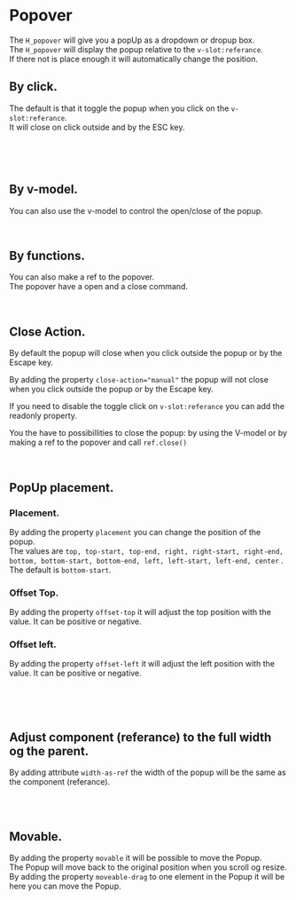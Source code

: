 # Popover

<style>
  .popUpBox {
    display:flex;
    border-radius: 4px;
    padding: 29px;
    background-color: var(--col-warn); 
    
  }
</style>

The `H_popover` will give you a popUp as a dropdown or dropup box.<br>
The `H_popover` will display the popup relative to the `v-slot:referance`.<br>
If there not is place enough it will automatically change the position.<br>

## By click.

The default is that it toggle the popup when you click on the `v-slot:referance`.<br>
It will close on click outside and by the ESC key.

<br>

<hhl-live-editor title="" htmlCode='
    <template>
     <div h-display="flex" h-align-items="center" h-gap="1rem">
          <H_popover>
            <template v-slot:referance>
                <H_btn>Toggle</H_btn>
            </template>
            <div class="popUpBox">Hello</div>
          </H_popover>
     </div> 
    </template>
'>
</hhl-live-editor>

<br/>

## By v-model.

You can also use the v-model to control the open/close of the popup.

<hhl-live-editor title="" htmlCode='
    <template>
     <div h-display="flex" h-align-items="center" h-gap="1rem">
        <H_popover v-model="open" offset-top="10px">
          <div class="popUpBox">Hello</div>
        </H_popover>
        <H_switch v-model="open" label="open"> </H_switch>
      </div>
    </template>
    <script>
    const open = ref(false)
    return {open}
    </script>
'>
</hhl-live-editor>

<br/>

## By functions.

You can also make a ref to the popover.<br>
The popover have a open and a close command.

<hhl-live-editor title="" htmlCode='
    <template>
     <div h-display="flex" h-align-items="center" h-gap="1rem">
        <H_popover ref="pop" close-action="manual">
            <template v-slot:referance>
                <div  h-border="1px solid red" h-padding-block="0.25rem">referance</div>
            </template>
          <div class="popUpBox">Hello</div>
        </H_popover>
    <H_btn @click="open">open</H_btn>
    <H_btn @click="close">close</H_btn>
      </div>
    </template>
    <script>
    const pop = ref();
    function open() {
    pop.value.open();
    }
    function close() {
    pop.value.close();
    }
    return {open,close,pop}
    </script>
'>
</hhl-live-editor>

<br/>

## Close Action.

By default the popup will close when you click outside the popup or by the Escape key.<br>

By adding the property `close-action="manual"` the popup will not close when you click outside the popup or by the Escape key.<br>

If you need to disable the toggle click on `v-slot:referance` you can add the readonly property.<br>

You the have to possibillities to close the popup: by using the V-model or by making a ref to the popover and call `ref.close()`

<hhl-live-editor title="" htmlCode='
    <template>
       <div h-display="flex" h-align-items="center" h-gap="1rem">
        <H_popover close-action="manual">
          <template v-slot:referance>
              <H_btn>close-action="manual"</H_btn>
          </template>
          <div class="popUpBox">Hello</div>
        </H_popover>
        <H_popover v-model="open" close-action="manual" readonly>
          <template v-slot:referance>
              <H_btn>close-action="manual" & readonly</H_btn>
          </template>
          <div class="popUpBox">Hello</div>
        </H_popover>
        <H_switch v-model="open" label="open">
      </div>
    </template>
    <script>
    const open = ref(false)
    return {open}
    </script>
'>
</hhl-live-editor>

<br/>

## PopUp placement.

### Placement.

By adding the property `placement` you can change the position of the popup.<br>
The values are `top, top-start, top-end, right, right-start, right-end, bottom, bottom-start, bottom-end, left, left-start, left-end, center` .<br>
The default is `bottom-start`.<br>

### Offset Top.

By adding the property `offset-top` it will adjust the top position with the value. It can be positive or negative.<br>

### Offset left.

By adding the property `offset-left` it will adjust the left position with the value. It can be positive or negative.<br>
<br>
<br>
<hhl-live-editor title="" htmlCode='
    <template>
      <div h-display="flex" h-align-items="center" h-gap="1rem">
        <H_popover :placement="placement" 
                :offset-top="offsetTop"
                :offset-left="offsetLeft">      
            <template v-slot:referance>
              <H_btn>Open</H_btn>
            </template>
          <div class="popUpBox" >Hello</div>
        </H_popover>
         <H_select :list="selectData" v-model="placement" label="Placement" h-width="fit-content"></H_select>
         <H_input  v-model="offsetTop" label="offset-top" h-width="fit-content"></H_input>
         <H_input  v-model="offsetLeft" label="offset-left" h-width="fit-content"></H_input>
    </div>
    </template>
    <script>
      const placement = ref("bottom-start");
      const offsetTop = ref("0px");
      const offsetLeft = ref("0px");
      const selectData = ["top"
        , "top-start"
        , "top-end"
        , "right"
        , "right-start"
        , "right-end"
        , "bottom"
        , "bottom-start"
        , "bottom-end"
        , "left"
        , "left-start"
        , "left-end"];
      return { selectData, offsetTop,offsetLeft,placement }
    </script>
'>
</hhl-live-editor>

<br/>

## Adjust component (referance) to the full width og the parent.

By adding attribute `width-as-ref` the width of the popup will be the same as the component (referance).<br>

<hhl-live-editor title="" htmlCode='
    <template>
       <div h-display="flex" h-align-items="center" h-gap="1rem">
        <H_popover width-as-ref>
          <template v-slot:referance>
              <H_btn>width-as-ref .......</H_btn>
          </template>
          <div class="popUpBox">
          <div>Hello</div>
          </div>
        </H_popover>         
      </div>
    </template>
    <script>
      const popup = ref(false);
      return { popup }
    </script>
'>
</hhl-live-editor>

<br/>

<br/>

## Movable.

By adding the property `movable` it will be possible to move the Popup.<br/>
The Popup will move back to the original position when you scroll og resize.<br/>
By adding the property `moveable-drag` to one element in the Popup it will be here you can move the Popup.<br/>

<hhl-live-editor title="" htmlCode='
    <template>
       <div h-display="flex" h-align-items="center" h-gap="1rem">
        <H_popover movable>
          <template v-slot:referance>
              <H_btn>Drag by element</H_btn>
          </template>
          <div  h-display="flex" h-flex-direction="column" h-bgcolor="var(--bgcol-2)">
          <div moveable-drag h-bgcolor="var(--col-pri)" h-color="white" h-padding-block="0.25rem" h-text-align="center">dragme</div>
          <div  h-padding="100px">Hello</div>          
          </div>
        </H_popover>        
      </div>
    </template>
'>
</hhl-live-editor>

<br/>

<br/>
<br/>
<br/>
<br/>
